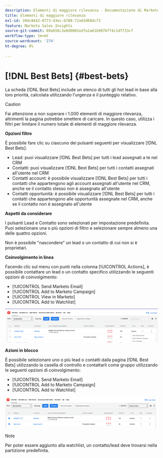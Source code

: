 ```yaml
---
description: Elementi di maggiore rilevanza - Documentazione di Marketo - Documentazione del prodotto
title: Elementi di maggiore rilevanza
exl-id: 39dc8442-0773-43ec-b788-72a43d68dcf3
feature: Marketo Sales Insights
source-git-commit: 09a656c3a0d0002edfa1a61b987bff4c1dff33cf
workflow-type: tm+mt
source-wordcount: '274'
ht-degree: 0%

---
```


# [!DNL Best Bets] {#best-bets}

La scheda [!DNL Best Bets] include un elenco di tutti gli hot lead in base alla loro priorità, calcolata utilizzando l&#39;urgenza e il punteggio relativo.

>[!CAUTION]
>
>Fai attenzione a non superare i 1.000 elementi di maggiore rilevanza, altrimenti la pagina potrebbe smettere di caricare. In questo caso, utilizza i filtri per limitare il numero totale di elementi di maggiore rilevanza.

**Opzioni filtro**

È possibile fare clic su ciascuno dei pulsanti seguenti per visualizzare [!DNL Best Bets]:

* Lead: puoi visualizzare [!DNL Best Bets] per tutti i lead assegnati a te nel CRM
* Contatti: puoi visualizzare [!DNL Best Bets] per tutti i contatti assegnati all&#39;utente nel CRM
* Contatti account: è possibile visualizzare [!DNL Best Bets] per tutti i contatti che appartengono agli account assegnati all&#39;utente nel CRM, anche se il contatto stesso non è assegnato all&#39;utente
* Contatti opportunità: è possibile visualizzare [!DNL Best Bets] per tutti i contatti che appartengono alle opportunità assegnate nel CRM, anche se il contatto non è assegnato all&#39;utente

**Aspetti da considerare**

I pulsanti Lead e Contatto sono selezionati per impostazione predefinita. Puoi selezionare una o più opzioni di filtro e selezionare sempre almeno una delle quattro opzioni.

Non è possibile &quot;nascondere&quot; un lead o un contatto di cui non si è proprietari.

**Coinvolgimento in linea**

Facendo clic sul menu con punti nella colonna [!UICONTROL Actions], è possibile contattare un lead o un contatto specifico utilizzando le seguenti opzioni di coinvolgimento:

* [!UICONTROL Send Marketo Email]
* [!UICONTROL Add to Marketo Campaign]
* [!UICONTROL View in Marketo]
* [!UICONTROL Add to Watchlist]

![](assets/best-bets-1.png)

**Azioni in blocco**

È possibile selezionare uno o più lead o contatti dalla pagina [!DNL Best Bets] utilizzando la casella di controllo e contattarli come gruppo utilizzando le seguenti opzioni di coinvolgimento:

* [!UICONTROL Send Marketo Email]
* [!UICONTROL Add to Marketo Campaign]
* [!UICONTROL Add to Watchlist]

![](assets/best-bets-2.png)

>[!NOTE]
>
>Per poter essere aggiunto alla watchlist, un contatto/lead deve trovarsi nella partizione predefinita.

